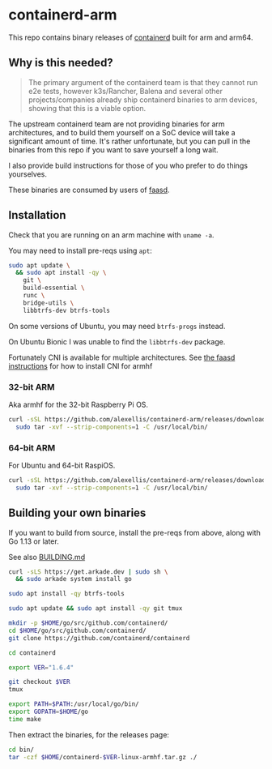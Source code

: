 # containerd-arm

This repo contains binary releases of [containerd](https://github.com/containerd/containerd) built for arm and arm64.

## Why is this needed?

> The primary argument of the containerd team is that they cannot run e2e tests, however k3s/Rancher, Balena and several other projects/companies already ship containerd binaries to arm devices, showing that this is a viable option.

The upstream containerd team are not providing binaries for arm architectures, and to build them yourself on a SoC device will take a significant amount of time. It's rather unfortunate, but you can pull in the binaries from this repo if you want to save yourself a long wait.

I also provide build instructions for those of you who prefer to do things yourselves.

These binaries are consumed by users of [faasd](https://github.com/openfaas/faasd/).

## Installation

Check that you are running on an arm machine with `uname -a`.

You may need to install pre-reqs using `apt`:

```bash
sudo apt update \
  && sudo apt install -qy \
    git \
    build-essential \
    runc \
    bridge-utils \
    libbtrfs-dev btrfs-tools
```

On some versions of Ubuntu, you may need `btrfs-progs` instead.

On Ubuntu Bionic I was unable to find the `libbtrfs-dev` package.

Fortunately CNI is available for multiple architectures. See [the faasd instructions](https://github.com/openfaas/faasd/blob/master/docs/DEV.md) for how to install CNI for armhf

### 32-bit ARM

Aka armhf for the 32-bit Raspberry Pi OS.

```bash
curl -sSL https://github.com/alexellis/containerd-arm/releases/download/v1.3.5/containerd-1.3.5-linux-armhf.tar.gz | \
  sudo tar -xvf --strip-components=1 -C /usr/local/bin/
```

### 64-bit ARM

For Ubuntu and 64-bit RaspiOS.

```bash
curl -sSL https://github.com/alexellis/containerd-arm/releases/download/v1.3.5/containerd-1.3.5-linux-arm64.tar.gz | \
  sudo tar -xvf --strip-components=1 -C /usr/local/bin/
```

## Building your own binaries

If you want to build from source, install the pre-reqs from above, along with Go 1.13 or later.

See also [BUILDING.md](https://github.com/containerd/containerd/blob/master/BUILDING.md#build-containerd)

```bash
curl -sLS https://get.arkade.dev | sudo sh \
  && sudo arkade system install go

sudo apt install -qy btrfs-tools
```

```bash
sudo apt update && sudo apt install -qy git tmux
```

```bash
mkdir -p $HOME/go/src/github.com/containerd/
cd $HOME/go/src/github.com/containerd/
git clone https://github.com/containerd/containerd

cd containerd

export VER="1.6.4"

git checkout $VER
tmux

export PATH=$PATH:/usr/local/go/bin/
export GOPATH=$HOME/go
time make
```

Then extract the binaries, for the releases page:

```bash
cd bin/
tar -czf $HOME/containerd-$VER-linux-armhf.tar.gz ./
```
